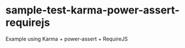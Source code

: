 sample-test-karma-power-assert-requirejs
========================================

Example using Karma + power-assert + RequireJS
